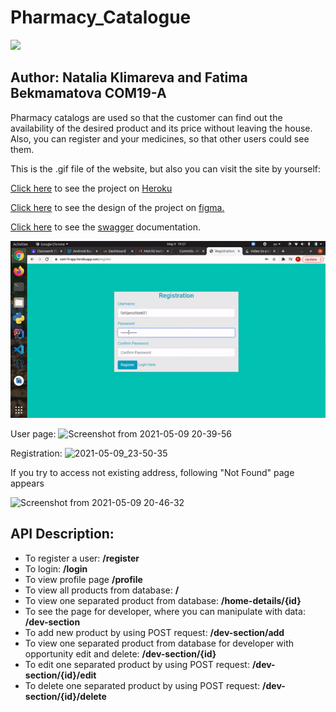 # Pharmacy_Catalogue


<img src="https://upload.wikimedia.org/wikipedia/en/0/07/Ala-Too_International_University_Seal.png" width="20%" />

## Author: Natalia Klimareva and Fatima Bekmamatova COM19-A

Pharmacy catalogs are used so that the customer can find out the availability of the desired product and its price without leaving the house. Also, you can register and your medicines, so that other users could see them.

This is the .gif file of the website, but also you can visit the site by yourself:

[Click here](https://ph-catalogue-cs204.herokuapp.com) to see the project on [Heroku](https://ph-catalogue-cs204.herokuapp.com)

[Click here](https://www.figma.com/file/3MhvMlqbuy4BIjmF9jonBY/Pharmacy-Catalogue?node-id=0%3A1) to see the design of the project on [figma.](https://www.figma.com/file/3MhvMlqbuy4BIjmF9jonBY/Pharmacy-Catalogue?node-id=0%3A1)

[Click here](https://com19-app.herokuapp.com/swagger-ui/) to see the [swagger](https://com19-app.herokuapp.com/swagger-ui/) documentation.

![Alt Text](https://github.com/Fattijenishbek/extra_files/blob/master/ezgif.com-gif-maker.gif)

User page:
![Screenshot from 2021-05-09 20-39-56](https://user-images.githubusercontent.com/57977808/117576245-ff88af00-b106-11eb-8859-49cb86f4075c.png)

Registration:
![2021-05-09_23-50-35](https://user-images.githubusercontent.com/57977808/117582064-096bdb80-b122-11eb-8929-f7194596ad79.png)

If you try to access not existing address, following "Not Found" page appears

![Screenshot from 2021-05-09 20-46-32](https://user-images.githubusercontent.com/57977808/117576413-b5ec9400-b107-11eb-940e-fc65bf709a03.png)
 

## API Description:

* To register a user: **/register**
* To login: **/login**
* To view profile page **/profile**
* To view all products from database: **/**
* To view one separated product from database: **/home-details/{id}**
* To see the page for developer, where you can manipulate with data: **/dev-section**
* To add new product by using POST request: **/dev-section/add**
* To view one separated product from database for developer with opportunity edit and delete: **/dev-section/{id}**
* To edit one separated product by using POST request: **/dev-section/{id}/edit**
* To delete one separated product by using POST request: **/dev-section/{id}/delete**
